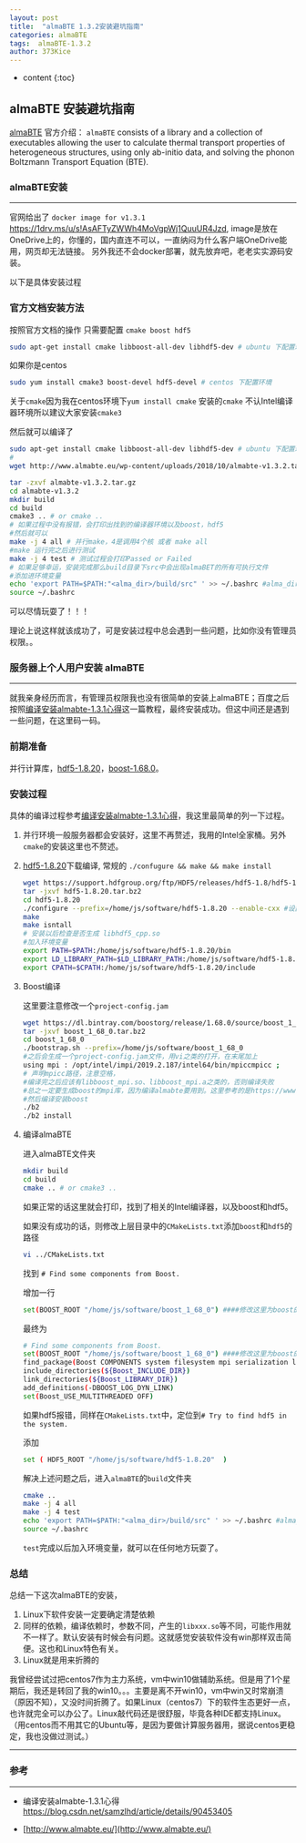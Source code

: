 ```yaml
---
layout: post
title:  "almaBTE 1.3.2安装避坑指南"
categories: almaBTE
tags:  almaBTE-1.3.2
author: 373Kice
---
```

* content
{:toc}

## almaBTE 安装避坑指南

[almaBTE](http://www.almabte.eu/) 官方介绍：
```almaBTE``` consists of a library and a collection of executables allowing the user to calculate thermal transport properties of heterogeneous structures, using only ab-initio data, and solving the phonon Boltzmann Transport Equation (BTE).

### almaBTE安装

---
官网给出了 ```docker image for v1.3.1``` <https://1drv.ms/u/s!AsAFTyZWWh4MoVgpWj1QuuUR4Jzd>, image是放在OneDrive上的，你懂的，国内直连不可以，一直纳闷为什么客户端OneDrive能用，网页却无法链接。
另外我还不会docker部署，就先放弃吧，老老实实源码安装。

以下是具体安装过程

### 官方文档安装方法

按照官方文档的操作
只需要配置 ```cmake boost hdf5```

```bash
sudo apt-get install cmake libboost-all-dev libhdf5-dev # ubuntu 下配置环境 (这三个的具体作用以后再说。。。)
```

如果你是centos

```bash
sudo yum install cmake3 boost-devel hdf5-devel # centos 下配置环境
```

关于```cmake```因为我在centos环境下```yum install cmake``` 安装的```cmake``` 不认Intel编译器环境所以建议大家安装```cmake3```

然后就可以编译了

```bash
sudo apt-get install cmake libboost-all-dev libhdf5-dev # ubuntu 下配置环境
#
wget http://www.almabte.eu/wp-content/uploads/2018/10/almabte-v1.3.2.tar.gz

tar -zxvf almabte-v1.3.2.tar.gz
cd almabte-v1.3.2
mkdir build
cd build
cmake3 .. # or cmake ..
# 如果过程中没有报错，会打印出找到的编译器环境以及boost，hdf5
#然后就可以
make -j 4 all # 并行make，4是调用4个核 或者 make all
#make 运行完之后进行测试
make -j 4 test # 测试过程会打印Passed or Failed
# 如果足够幸运，安装完成那么build目录下src中会出现almaBET的所有可执行文件
#添加进环境变量
echo 'export PATH=$PATH:"<alma_dir>/build/src" ' >> ~/.bashrc #alma_dir改为alma软件的路径
source ~/.bashrc
```

可以尽情玩耍了！！！

理论上说这样就该成功了，可是安装过程中总会遇到一些问题，比如你没有管理员权限。。

### 服务器上个人用户安装 almaBTE

---
就我亲身经历而言，有管理员权限我也没有很简单的安装上almaBTE；百度之后按照[编译安装almabte-1.3.1心得](https://blog.csdn.net/samzlhd/article/details/90453405)这一篇教程，最终安装成功。但这中间还是遇到一些问题，在这里码一码。

### 前期准备

并行计算库，[hdf5-1.8.20](https://support.hdfgroup.org/ftp/HDF5/releases/hdf5-1.8/hdf5-1.8.20/src/hdf5-1.8.20.tar.bz2)，[boost-1.68.0](https://dl.bintray.com/boostorg/release/1.68.0/source/boost_1_68_0.tar.bz2)。

### 安装过程

具体的编译过程参考[编译安装almabte-1.3.1心得](https://blog.csdn.net/samzlhd/article/details/90453405)，我这里最简单的列一下过程。

1. 并行环境一般服务器都会安装好，这里不再赘述，我用的Intel全家桶。另外```cmake```的安装这里也不赘述。
2. [hdf5-1.8.20](https://support.hdfgroup.org/ftp/HDF5/releases/hdf5-1.8/hdf5-1.8.20/src/hdf5-1.8.20.tar.bz2)下载编译,
常规的 ```./confugure && make && make install```

   ```bash
   wget https://support.hdfgroup.org/ftp/HDF5/releases/hdf5-1.8/hdf5-1.8.20/src/hdf5-1.8.20.tar.bz2
   tar -jxvf hdf5-1.8.20.tar.bz2
   cd hdf5-1.8.20
   ./configure --prefix=/home/js/software/hdf5-1.8.20 --enable-cxx #设置安装目录，并使用c
   make
   make isntall
   # 安装以后检查是否生成 libhdf5_cpp.so
   #加入环境变量
   export PATH=$PATH:/home/js/software/hdf5-1.8.20/bin
   export LD_LIBRARY_PATH=$LD_LIBRARY_PATH:/home/js/software/hdf5-1.8.20/lib
   export CPATH=$CPATH:/home/js/software/hdf5-1.8.20/include
   ```

3. Boost编译

    这里要注意修改一个```project-config.jam```

    ```bash
    wget https://dl.bintray.com/boostorg/release/1.68.0/source/boost_1_68_0.tar.bz2
    tar -jxvf boost_1_68_0.tar.bz2
    cd boost_1_68_0
    ./bootstrap.sh --prefix=/home/js/software/boost_1_68_0
    #之后会生成一个project-config.jam文件，用vi之类的打开，在末尾加上
    using mpi : /opt/intel/impi/2019.2.187/intel64/bin/mpiccmpicc ;
    # 声明mpicc路径，注意空格，
    #编译完之后应该有libboost_mpi.so、libboost_mpi.a之类的，否则编译失败
    #总之一定要生成boost的mpi库，因为编译almabte要用到。这里参考的是https://www.boost.org/doc/libs/1_70_0/doc/html/mpi/getting_started.html
    #然后编译安装boost
    ./b2
    ./b2 install
    ```

4. 编译almaBTE

    进入almaBTE文件夹

    ``` bash
    mkdir build
    cd build
    cmake .. # or cmake3 ..
    ```

    如果正常的话这里就会打印，找到了相关的Intel编译器，以及boost和hdf5。

    如果没有成功的话，则修改上层目录中的```CMakeLists.txt```添加```boost```和```hdf5```的路径

    ```bash
    vi ../CMakeLists.txt
    ```

    找到   ```# Find some components from Boost.```

    增加一行

    ```bash
    set(BOOST_ROOT "/home/js/software/boost_1_68_0") ####修改这里为boost的路径
    ```

    最终为

    ```bash
    # Find some components from Boost.
    set(BOOST_ROOT "/home/js/software/boost_1_68_0") ####修改这里为boost的路径
    find_package(Boost COMPONENTS system filesystem mpi serialization log REQUIRED)
    include_directories(${Boost_INCLUDE_DIR})
    link_directories(${Boost_LIBRARY_DIR})
    add_definitions(-DBOOST_LOG_DYN_LINK)
    set(Boost_USE_MULTITHREADED OFF)
    ```

    如果hdf5报错，同样在```CMakeLists.txt```中，定位到```# Try to find hdf5 in the system.```

    添加

    ```bash
    set ( HDF5_ROOT "/home/js/software/hdf5-1.8.20"  )
    ```

    解决上述问题之后，进入```almaBTE```的```build```文件夹

    ```bash
    cmake ..
    make -j 4 all
    make -j 4 test
    echo 'export PATH=$PATH:"<alma_dir>/build/src" ' >> ~/.bashrc #alma_dir改为alma软件的路径
    source ~/.bashrc
    ```

    ```test```完成以后加入环境变量，就可以在任何地方玩耍了。

### 总结

总结一下这次almaBTE的安装，

1. Linux下软件安装一定要确定清楚依赖
2. 同样的依赖，编译依赖时，参数不同，产生的```libxxx.so```等不同，可能作用就不一样了。默认安装有时候会有问题。这就感觉安装软件没有win那样双击简便。这也和Linux特色有关。
3. Linux就是用来折腾的

我曾经尝试过把centos7作为主力系统，vm中win10做辅助系统。但是用了1个星期后，我还是转回了我的win10。。。主要是离不开win10，vm中win又时常崩溃（原因不知），又没时间折腾了。如果Linux（centos7）下的软件生态更好一点，也许就完全可以办公了。Linux敲代码还是很舒服，毕竟各种IDE都支持Linux。（用centos而不用其它的Ubuntu等，是因为要做计算服务器用，据说centos更稳定，我也没做过测试。）

---

### 参考

---

* 编译安装almabte-1.3.1心得 <https://blog.csdn.net/samzlhd/article/details/90453405>

* [http://www.almabte.eu/](http://www.almabte.eu/)
